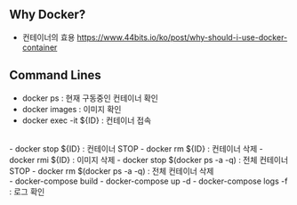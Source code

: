 ## Why Docker?
- 컨테이너의 효용
https://www.44bits.io/ko/post/why-should-i-use-docker-container

## Command Lines
- docker ps : 현재 구동중인 컨테이너 확인
- docker images : 이미지 확인
- docker exec -it ${ID} : 컨테이너 접속
<br>
- docker stop ${ID} : 컨테이너 STOP
- docker rm ${ID} : 컨테이너 삭제
- docker rmi ${ID} : 이미지 삭제
- docker stop $(docker ps -a -q) : 전체 컨테이너 STOP
- docker rm $(docker ps -a -q) : 전체 컨테이너 삭제
<br>
- docker-compose build 
- docker-compose up -d
- docker-compose logs -f : 로그 확인
